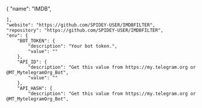 
{
    "name": "IMDB",
   
    ],
    "website": "https://github.com/SPIDEY-USER/IMDBFILTER",
    "repository": "https://github.com/SPIDEY-USER/IMDBFILTER",
    "env": {
        "BOT_TOKEN": {
            "description": "Your bot token.",
            "value": ""
        },
        "API_ID": {
            "description": "Get this value from https://my.telegram.org or @MT_MytelegramOrg_Bot",
            "value": ""
        },
        "API_HASH": {
            "description": "Get this value from https://my.telegram.org or @MT_MytelegramOrg_Bot",
